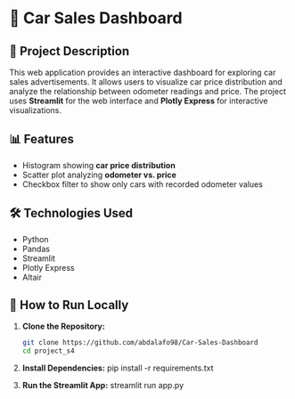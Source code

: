 # 🚗 Car Sales Dashboard

## 📌 Project Description
This web application provides an interactive dashboard for exploring car sales advertisements. It allows users to visualize car price distribution and analyze the relationship between odometer readings and price. The project uses **Streamlit** for the web interface and **Plotly Express** for interactive visualizations.

## 📊 Features
- Histogram showing **car price distribution**
- Scatter plot analyzing **odometer vs. price**
- Checkbox filter to show only cars with recorded odometer values

## 🛠️ Technologies Used
- Python
- Pandas
- Streamlit
- Plotly Express
- Altair

## 🚀 How to Run Locally
1. **Clone the Repository:**
   ```bash
   git clone https://github.com/abdalafo98/Car-Sales-Dashboard
   cd project_s4

2. **Install Dependencies:**
    pip install -r requirements.txt

3. **Run the Streamlit App:**
    streamlit run app.py
